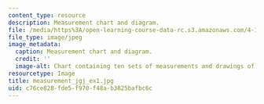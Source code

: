 ```yaml
---
content_type: resource
description: Measurement chart and diagram.
file: /media/https%3A/open-learning-course-data-rc.s3.amazonaws.com/4-111-introduction-to-architecture-environmental-design-spring-2014/c76ce828fde5f970f48ab3825bafbc6c_measurement_jgj_ex1.jpg
file_type: image/jpeg
image_metadata:
  caption: Measurement chart and diagram.
  credit: ''
  image-alt: Chart containing ten sets of measurements and drawings of hand and body.
resourcetype: Image
title: measurement_jgj_ex1.jpg
uid: c76ce828-fde5-f970-f48a-b3825bafbc6c
---
```

